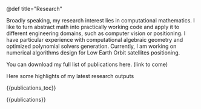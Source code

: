 @def title="Research"

Broadly speaking, my research interest lies in computational mathematics. I like to turn abstract math into practically working code
and apply it to different engineering domains, such as computer vision or positioning. I have particular experience with computational algebraic geometry and optimized polynomial solvers generation. Currently, I am working on numerical algorithms design for Low Earth Orbit satellites positioning.

You can download my full list of publications here. (link to come)

Here some highlights of my latest research outputs

{{publications_toc}}

{{publications}}
